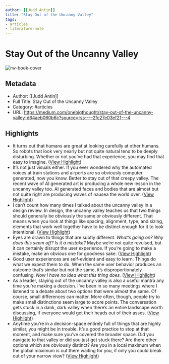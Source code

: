 ```yaml
---
author: [[Judd Antin]]
title: "Stay Out of the Uncanny Valley"
tags: 
- articles
- literature-note
---
```

# Stay Out of the Uncanny Valley

![rw-book-cover](https://miro.medium.com/v2/resize:fit:1024/1*RhBV_4fx3g7mV4NWFnys2w.png)

## Metadata
- Author: [[Judd Antin]]
- Full Title: Stay Out of the Uncanny Valley
- Category: #articles
- URL: https://medium.com/onebigthought/stay-out-of-the-uncanny-valley-d64aeb060b6c?source=rss----2fc27e03ef21---4

## Highlights
- It turns out that humans are great at looking carefully at other humans. So robots that look very nearly but not quite natural tend to be deeply disturbing. Whether or not you’ve had that experience, you may find that easy to imagine. ([View Highlight](https://read.readwise.io/read/01h6jya9rqxej2y2b10dgtpyh2))
- It’s not just visuals either. If you ever wondered why the automated voices at train stations and airports are so obviously computer generated, now you know. Better to stay out of that creepy valley. The recent wave of AI generated art is producing a whole new lesson in the uncanny valley too. AI generated faces and bodies that are almost but not quite right are producing waves of nausea the world over. ([View Highlight](https://read.readwise.io/read/01h6jyam7jcxa1dqs90c0ect2r))
- I can’t count how many times I talked about the uncanny valley in a design review. In design, the uncanny valley teaches us that two things should generally be obviously the same or obviously different. That means when you look at things like spacing, alignment, type, and sizing, elements that work well together have to be distinct enough for it to look intentional. ([View Highlight](https://read.readwise.io/read/01h6jybp211dn1e4yw07a9gxj5))
- Eyes are drawn to things that are subtly different. *What’s going on? Why does this seem off? Is it a mistake?* Maybe we’re not quite revulsed, but it can certainly disrupt the user experience. If you’re going to make a mistake, make an obvious one for goodness sake. ([View Highlight](https://read.readwise.io/read/01h6jybvze7182v2745h72g36p))
- Good user experiences are self-evident and easy to learn. Things do what we expect them to do. When the same user behavior produces an outcome that’s similar but not the same, it’s disproportionately confusing. *Now I have no idea what this thing does.* ([View Highlight](https://read.readwise.io/read/01h6jyctp7tjp3m0esr4vp6ezg))
- As a leader, staying out of the uncanny valley is also a useful mantra any time you’re making a decision. I’ve been in so many meetings where I listened to a debate about two options that were almost the same. Of course, small differences can matter. More often, though, people try to make small distinctions seem large to score points. The conversation gets stuck in a dank, dark valley when there’s an entire landscape worth discussing, if everyone would get their heads out of their asses. ([View Highlight](https://read.readwise.io/read/01h6jyeb26zsn2m89hvqvdfvz0))
- Anytime you’re in a decision-space entirely full of things that are highly similar, you might be in trouble. It’s a good practice to stop at that moment, and make sure you’ve covered the broader space. Did you navigate to that valley or did you just get stuck there? Are there other options which are obviously distinct? Are you in a local maximum when the global maximum is out there waiting for you, if only you could break out of your narrow view? ([View Highlight](https://read.readwise.io/read/01h6jyerq6kf1d86trnzsq1m8d))
